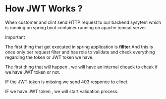 # How JWT Works ?
<p>When customer and clint send HTTP request to our backend sysytem which is running on spring boot container running on apache tomcat server.

> [!IMPORTANT]
>The first thing that get executed in spring application is **fillter**.And this is once only per request filter and has role to validate and check everything regarding the token or JWT token we have.

The first thing that will happen , we will have an internal cheack to cheak if we have JWT token or not.

IF the JWT token is missing we send 403 responce to clinet.

IF we have JWT token , we will start validation process.
